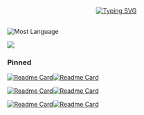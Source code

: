 <!-- - 👋 Hi, I’m @HongXunPan
- 👀 I’m interested in ...
- 🌱 I’m currently learning ...
- 💞️ I’m looking to collaborate on ...
- 📫 How to reach me ... -->

<!---
HongXunPan/HongXunPan is a ✨ special ✨ repository because its `README.md` (this file) appears on your GitHub profile.
You can click the Preview link to take a look at your changes.
--->
<div align="center">

<!-- [![Typing SVG](https://readme-typing-svg.herokuapp.com?font=Comic+Neue&pause=1000&color=5CEBFF&center=true&vCenter=true&width=435&height=150&lines=Hi%2C+I%E2%80%99m+HongXunPan;Work+with+PHP%2C+passion+%26+love)](https://git.io/typing-svg) -->

[![Typing SVG](https://readme-typing-svg.herokuapp.com?font=Comic+Neue&pause=1000&color=FD4AFF&center=true&vCenter=true&width=435&height=150&lines=Hi%2C+I%E2%80%99m+HongXunPan;Work+with+PHP%2C+passion+%26+love)](https://git.io/typing-svg)

<img src="https://camo.githubusercontent.com/82291b0fe831bfc6781e07fc5090cbd0a8b912bb8b8d4fec0696c881834f81ac/68747470733a2f2f70726f626f742e6d656469612f394575424971676170492e676966"
width="800"  height="3">

</div>

<!-- ![HongXunPan's github stats](https://github-readme-stats.vercel.app/api?username=HongXunPan&hide_title=false&hide_border=true&show_icons=true&include_all_commits=true&line_height=20&bg_color=0,EC6C6C,FFD479,FFFC79,73FA79&theme=graywhite&locale=cn) -->
![Most Language](https://github-readme-stats.vercel.app/api/top-langs/?username=HongXunPan&hide_title=true&hide_border=true&layout=compact&bg_color=0,73FA79,73FDFF,D783FF&theme=graywhite&locale=cn)

![](https://activity-graph.herokuapp.com/graph?username=HongXunPan&theme=github)


<!-- ### 🏊 更多仓库

<details open>
<summary>点击展开 ...</summary>

|                        Project                         |                            Stars                              |                            Forks                             |              Remark              |
| :----------------------------------------------------: | :----------------------------------------------------------: | :----------------------------------------------------------: | :------------------------------: | -->

### Pinned

[![Readme Card](https://github-readme-stats.vercel.app/api/pin/?username=HongXunPan&repo=kangxuanpeng.com&show_owner=true)](https://github.com/HongXunPan/kangxuanpeng.com)[![Readme Card](https://github-readme-stats.vercel.app/api/pin/?username=HongXunPan&repo=simple-framework&show_owner=true)](https://github.com/HongXunPan/simple-framework)


[![Readme Card](https://github-readme-stats.vercel.app/api/pin/?username=HongXunPan&repo=php-tools&show_owner=true)](https://github.com/HongXunPan/php-tools)[![Readme Card](https://github-readme-stats.vercel.app/api/pin/?username=HongXunPan&repo=db-connection&show_owner=true)](https://github.com/HongXunPan/db-connection)

[![Readme Card](https://github-readme-stats.vercel.app/api/pin/?username=HongXunPan&repo=MY-RESUME&show_owner=true)](https://github.com/HongXunPan/MY-RESUME)[![Readme Card](https://github-readme-stats.vercel.app/api/pin/?username=life-long-learning&repo=keep-learning&show_owner=true)](https://github.com/life-long-learning/keep-learning)
